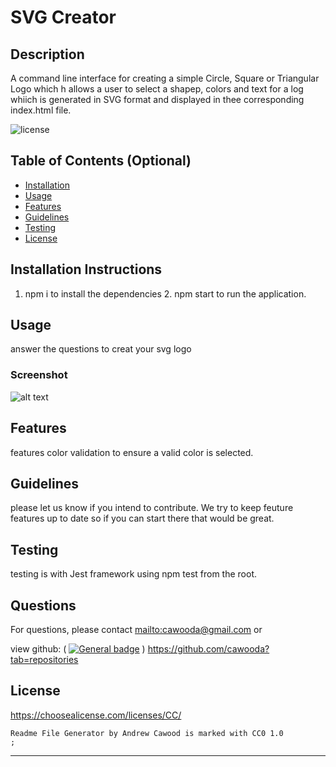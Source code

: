 # SVG Creator
## Description

A command line interface for creating a simple Circle, Square or Triangular Logo which h allows a user to select a shapep, colors and text for a log whiich is generated in SVG format and displayed in thee corresponding index.html file.

![license](https://img.shields.io/badge/license-CC-blue)

## Table of Contents (Optional)

- [Installation](#installation)
- [Usage](#usage)
- [Features](#features)
- [Guidelines](#guidelines)
- [Testing](#testing)
- [License](#license)

## Installation Instructions

1. npm i to install the dependencies 2. npm start to run the application.

## Usage
answer the questions to creat your svg logo

### Screenshot


![alt text](./assets/images/screenshot.png)


## Features

features color validation to ensure a valid color is selected.

## Guidelines
please let us know if you intend to contribute. We try to keep feuture features up to date so if you can start there that would be great.

## Testing
testing is with Jest framework using npm test from the root.

## Questions

For questions, please contact <mailto:cawooda@gmail.com> or 

view github:
(
    [![General badge](https://img.shields.io/badge/Github-profile-green.svg)](https://github.com/https://github.com/cawooda?tab=repositories)
    )
<https://github.com/cawooda?tab=repositories>

## License

<https://choosealicense.com/licenses/CC/>


        
    Readme File Generator by Andrew Cawood is marked with CC0 1.0 
    ;
    

---


  